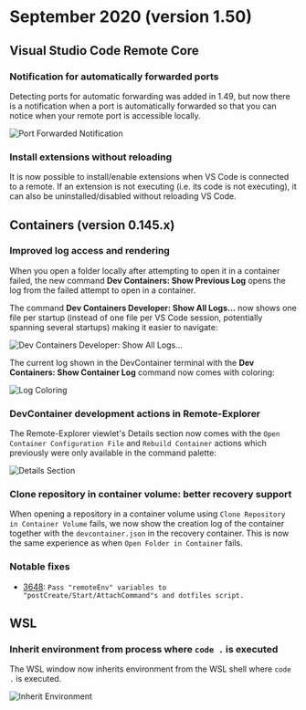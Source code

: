 # September 2020 (version 1.50)

## Visual Studio Code Remote Core

### Notification for automatically forwarded ports

Detecting ports for automatic forwarding was added in 1.49, but now there is a notification when a port is automatically forwarded so that you can notice when your remote port is accessible locally.

![Port Forwarded Notification](images/1_50/port-forwarded-notification.png)

### Install extensions without reloading

It is now possible to install/enable extensions when VS Code is connected to a remote. If an extension is not executing (i.e. its code is not executing), it can also be uninstalled/disabled without reloading VS Code.

## Containers (version 0.145.x)

### Improved log access and rendering

When you open a folder locally after attempting to open it in a container failed, the new command **Dev Containers: Show Previous Log** opens the log from the failed attempt to open in a container.

The command **Dev Containers Developer: Show All Logs...** now shows one file per startup (instead of one file per VS Code session, potentially spanning several startups) making it easier to navigate:

![Dev Containers Developer: Show All Logs...](images/1_50/containers-show-all-logs.png)

The current log shown in the DevContainer terminal with the **Dev Containers: Show Container Log** command now comes with coloring:

![Log Coloring](images/1_50/containers-log-coloring.png)

### DevContainer development actions in Remote-Explorer

The Remote-Explorer viewlet's Details section now comes with the `Open Container Configuration File` and `Rebuild Container` actions which previously were only available in the command palette:

![Details Section](images/1_50/containers-details-section.png)

### Clone repository in container volume: better recovery support

When opening a repository in a container volume using `Clone Repository in Container Volume` fails, we now show the creation log of the container together with the `devcontainer.json` in the recovery container. This is now the same experience as when `Open Folder in Container` fails.

### Notable fixes

- [3648](https://github.com/microsoft/vscode-remote-release/issues/3648): `Pass "remoteEnv" variables to "postCreate/Start/AttachCommand"s and dotfiles script.`

## WSL

### Inherit environment from process where `code .` is executed

The WSL window now inherits environment from the WSL shell where `code .` is executed.

![Inherit Environment](images/1_50/wsl-inherit-env.png)

